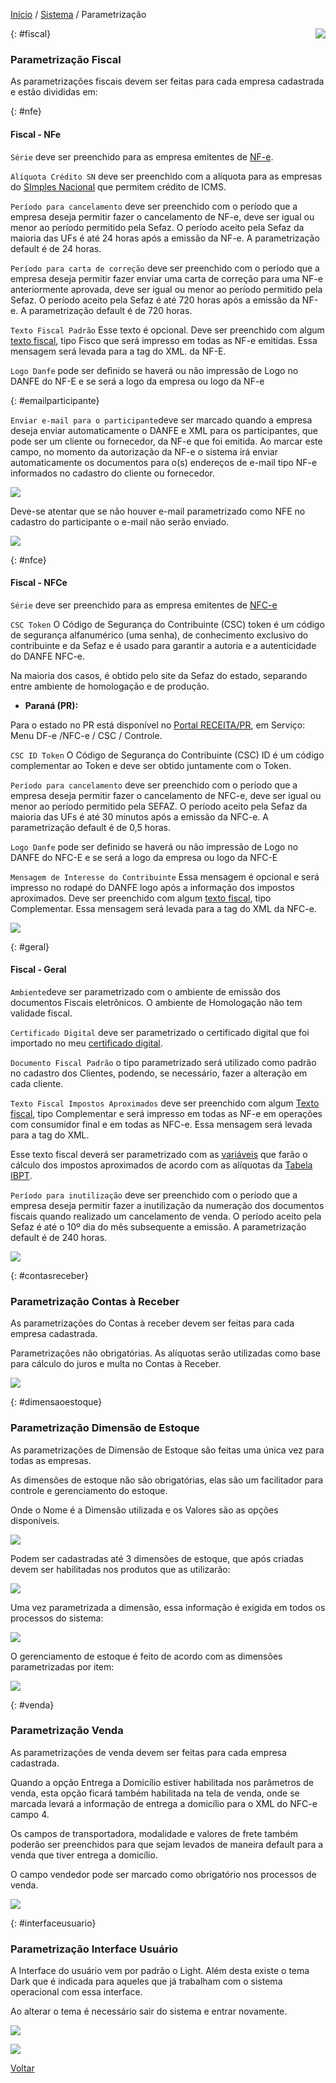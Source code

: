 [Início](index.md) / [Sistema](sistema.md) / Parametrização

<a href="http://docs.continentenuvem.com.br/dicas.html#dicas"><img align="right" src="http://docs.continentenuvem.com.br/images/dicas.png"></a>



{: #fiscal}

### Parametrização Fiscal

As parametrizações fiscais devem ser feitas para cada empresa cadastrada e estão divididas em:



{: #nfe}

#### Fiscal - NFe

`Série` deve ser preenchido para as empresa emitentes de [NF-e](http://sped.rfb.gov.br/pagina/show/1328).

`Alíquota Crédito SN` deve ser preenchido com a alíquota para as empresas do [SImples Nacional](http://www8.receita.fazenda.gov.br/SimplesNacional/Documentos/Pagina.aspx?id=3) que permitem crédito de ICMS.

`Período para cancelamento` deve ser preenchido com o período que a empresa deseja permitir fazer o cancelamento de NF-e, deve ser igual ou menor ao período permitido pela Sefaz. O período aceito pela Sefaz da maioria das UFs é até 24 horas após a emissão da NF-e. A parametrização default é de 24 horas.

`Período para carta de correção` deve ser preenchido com o período que a empresa deseja permitir fazer enviar uma carta de correção para uma NF-e anteriormente aprovada, deve ser igual ou menor ao período permitido pela Sefaz. O período aceito pela Sefaz é até 720 horas após a emissão da NF-e. A parametrização default é de 720 horas.

`Texto Fiscal Padrão` Esse texto é opcional. Deve ser preenchido com algum [texto fiscal](gestao_fiscal_texto_fiscal.md), tipo Fisco que será impresso em todas as NF-e emitidas. Essa mensagem será levada para a tag <infAdFisco> do XML. da NF-E.

`Logo Danfe` pode ser definido se haverá ou não impressão de Logo no DANFE do NF-E e se será a logo da empresa ou logo da NF-e

{: #emailparticipante}

`Enviar e-mail para o participante`deve ser marcado quando a empresa deseja enviar automaticamente o DANFE e XML para os participantes, que pode ser um cliente ou fornecedor, da NF-e que foi emitida. Ao marcar este campo, no momento da autorização da NF-e o sistema irá enviar automaticamente os documentos para o(s) endereços de e-mail tipo NF-e informados no cadastro do cliente ou fornecedor.

![](images/sistema_parametrizacao_fiscal_nfe.jpg)

Deve-se atentar que se não houver e-mail parametrizado como NFE no cadastro do participante o e-mail não serão enviado.

![](images/sistema_parametrizacao_nfe_emailparticipante.jpg)



{: #nfce}

#### Fiscal - NFCe

`Série` deve ser preenchido para as empresa emitentes de [NFC-e](http://sped.rfb.gov.br/pagina/show/1519)

`CSC Token`  O Código de Segurança do Contribuinte (CSC) token é um código de segurança alfanumérico (uma senha), de conhecimento exclusivo do contribuinte e da Sefaz e é usado para garantir a autoria e a autenticidade do DANFE NFC-e. 

Na maioria dos casos, é obtido pelo site da Sefaz do estado, separando entre ambiente de homologação e de produção. 

- **Paraná (PR):** 

Para o estado no PR está disponível no [Portal RECEITA/PR](https://receita.pr.gov.br/login), em Serviço: Menu DF-e /NFC-e / CSC / Controle.

`CSC ID Token` O Código de Segurança do Contribuinte (CSC) ID é um código complementar ao Token e deve ser obtido juntamente com o Token.

`Período para cancelamento` deve ser preenchido com o período que a empresa deseja permitir fazer o cancelamento de NFC-e, deve ser igual ou menor ao período permitido pela SEFAZ. O período aceito pela Sefaz da maioria das UFs é até 30 minutos após a emissão da NFC-e. A parametrização default é de 0,5 horas.

`Logo Danfe` pode ser definido se haverá ou não impressão de Logo no DANFE do NFC-E e se será a logo da empresa ou logo da NFC-E

`Mensagem de Interesse do Contribuinte` Essa mensagem é opcional e será impresso no rodapé do DANFE logo após a informação dos impostos aproximados. Deve ser preenchido com algum [texto fiscal](gestao_fiscal_texto_fiscal.md), tipo Complementar. Essa mensagem será levada para a tag <infCpl> do XML da NFC-e.



![](images/sistema_parametrizacao_fiscal_nfce.jpg)



{: #geral}

#### Fiscal - Geral

`Ambiente`deve ser parametrizado com o ambiente de emissão dos documentos Fiscais eletrônicos. O ambiente de Homologação não tem validade fiscal.

`Certificado Digital` deve ser parametrizado o certificado digital que foi importado no meu [certificado digital](sistema_certificado_digital.md#certificadodigital).

`Documento Fiscal Padrão` o tipo parametrizado será utilizado como padrão no cadastro dos Clientes, podendo, se necessário, fazer a alteração em cada cliente.

`Texto Fiscal Impostos Aproximados` deve ser preenchido com algum [Texto fiscal](gestao_fiscal_texto_fiscal.md), tipo Complementar e será impresso em todas as NF-e em operações com consumidor final e em todas as NFC-e. Essa mensagem será levada para a tag <infCpl> do XML.

Esse texto fiscal deverá ser parametrizado com as [variáveis](gestao_fiscal_texto_fiscal.md#variaveis) que farão o cálculo dos impostos aproximados de acordo com as alíquotas da [Tabela IBPT](ajustes_fiscal_tabela_ibpt.md).

`Período para inutilização` deve ser preenchido com o período que a empresa deseja permitir fazer a inutilização da numeração dos documentos fiscais quando realizado um cancelamento de venda. O período aceito pela Sefaz é até o 10º dia do mês subsequente a emissão. A parametrização default é de 240 horas.



![](images/sistema_parametrizacao_fiscal_geral.jpg)

{: #contasreceber}

### Parametrização Contas à Receber

As parametrizações do Contas à receber devem ser feitas para cada empresa cadastrada. 

Parametrizações não obrigatórias. As alíquotas serão utilizadas como base para cálculo do juros e multa no Contas à Receber.

![](images/sistema_parametrizacao_contas_receber.jpg)



{: #dimensaoestoque}

### Parametrização Dimensão de Estoque

As parametrizações de Dimensão de Estoque são feitas uma única vez para todas as empresas.

As dimensões de estoque não são obrigatórias, elas são um facilitador para controle e gerenciamento do estoque.

Onde o Nome é a Dimensão utilizada e os Valores são as opções disponíveis.

![](images/sistema_parametrizacao_dimensao_estoque.jpg)

Podem ser cadastradas até 3 dimensões de estoque, que após criadas devem ser habilitadas nos produtos que as utilizarão:

![](images/sistema_parametrizacao_dimensao_estoque_produto.jpg)

Uma vez parametrizada a dimensão, essa informação é exigida em todos os processos do sistema:

![](images/sistema_parametrizacao_dimensao_estoque_venda.jpg)



O gerenciamento de estoque é feito de acordo com as dimensões parametrizadas por item:

![](images/sistema_parametrizacao_dimensao_estoque_transacoes_estoque.jpg)



{: #venda}

### Parametrização Venda

As parametrizações de venda devem ser feitas para cada empresa cadastrada. 

Quando a opção Entrega a Domicílio estiver habilitada nos parâmetros de venda, esta opção ficará também habilitada na tela de venda, onde se marcada levará a informação de entrega a domicílio para o XML do NFC-e campo <indPres>4. 

Os campos de transportadora, modalidade e valores de frete também poderão ser preenchidos para que sejam levados de maneira default para a venda que tiver entrega a domicílio.

O campo vendedor pode ser marcado como obrigatório nos processos de venda.

![](images/sistema_parametrizacao_venda.jpg)



{: #interfaceusuario}

### Parametrização Interface Usuário

A Interface do usuário vem por padrão o Light. Além desta existe o tema Dark que é indicada para aqueles que já trabalham com o sistema operacional com essa interface.

Ao alterar o tema é necessário sair do sistema e entrar novamente. 

![](images/sistema_parametrizacao_interface_usuario.jpg)

![](images/sistema_parametrizacao_interface_usuario_dark.jpg)





[Voltar](sistema.md#ajustes)

